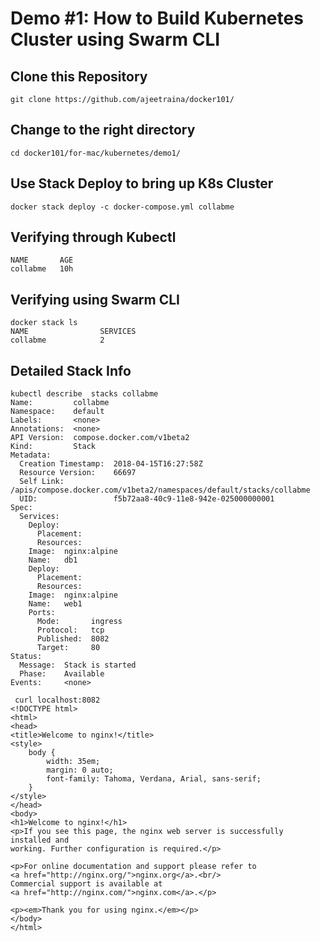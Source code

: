 # Demo #1: How to Build Kubernetes Cluster using Swarm CLI

## Clone this Repository

```
git clone https://github.com/ajeetraina/docker101/
```

## Change to the right directory

```
cd docker101/for-mac/kubernetes/demo1/
```

## Use Stack Deploy to bring up K8s Cluster

```
docker stack deploy -c docker-compose.yml collabme
```

## Verifying through Kubectl

```kubectl get stack
NAME       AGE
collabme   10h
```

## Verifying using Swarm CLI

```
docker stack ls
NAME                SERVICES
collabme            2
```

## Detailed Stack Info

```
kubectl describe  stacks collabme
Name:         collabme
Namespace:    default
Labels:       <none>
Annotations:  <none>
API Version:  compose.docker.com/v1beta2
Kind:         Stack
Metadata:
  Creation Timestamp:  2018-04-15T16:27:58Z
  Resource Version:    66697
  Self Link:           /apis/compose.docker.com/v1beta2/namespaces/default/stacks/collabme
  UID:                 f5b72aa8-40c9-11e8-942e-025000000001
Spec:
  Services:
    Deploy:
      Placement:
      Resources:
    Image:  nginx:alpine
    Name:   db1
    Deploy:
      Placement:
      Resources:
    Image:  nginx:alpine
    Name:   web1
    Ports:
      Mode:       ingress
      Protocol:   tcp
      Published:  8082
      Target:     80
Status:
  Message:  Stack is started
  Phase:    Available
Events:     <none>
```

```
 curl localhost:8082
<!DOCTYPE html>
<html>
<head>
<title>Welcome to nginx!</title>
<style>
    body {
        width: 35em;
        margin: 0 auto;
        font-family: Tahoma, Verdana, Arial, sans-serif;
    }
</style>
</head>
<body>
<h1>Welcome to nginx!</h1>
<p>If you see this page, the nginx web server is successfully installed and
working. Further configuration is required.</p>

<p>For online documentation and support please refer to
<a href="http://nginx.org/">nginx.org</a>.<br/>
Commercial support is available at
<a href="http://nginx.com/">nginx.com</a>.</p>

<p><em>Thank you for using nginx.</em></p>
</body>
</html>
```
